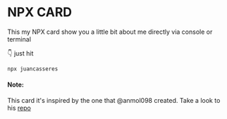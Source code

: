 # NPX CARD

This my NPX card show you a little bit about me directly via console or terminal

👇 just hit

```bash
npx juancasseres
```

<!--### SCREENSHOT

The final output might look something like this:
![card-demo](https://user-images.githubusercontent.com/20483110/134273260-7701df2d-c356-4630-8968-1da739757031.gif)
-->

#### Note:

This card it's inspired by the one that @anmol098 created. Take a look to his [repo](https://github.com/anmol098/npx_card)
